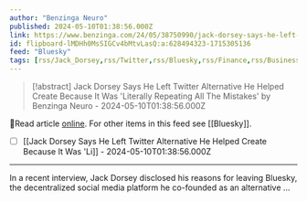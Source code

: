 ```yaml
---
author: "Benzinga Neuro"
published: 2024-05-10T01:38:56.000Z
link: https://www.benzinga.com/24/05/38750990/jack-dorsey-says-he-left-twitter-alternative-he-helped-create-because-it-was-literally-repeating-all
id: flipboard-lMDHh0MsSIGCv4bMtvLasQ:a:628494323-1715305136
feed: "Bluesky"
tags: [rss/Jack_Dorsey,rss/Twitter,rss/Bluesky,rss/Finance,rss/Business]
---
```

> [!abstract] Jack Dorsey Says He Left Twitter Alternative He Helped Create Because It Was 'Literally Repeating All The Mistakes' by Benzinga Neuro - 2024-05-10T01:38:56.000Z

🔗Read article [online](https://www.benzinga.com/24/05/38750990/jack-dorsey-says-he-left-twitter-alternative-he-helped-create-because-it-was-literally-repeating-all). For other items in this feed see [[Bluesky]].

- [ ] [[Jack Dorsey Says He Left Twitter Alternative He Helped Create Because It Was 'Li]] - 2024-05-10T01:38:56.000Z
- - -
In a recent interview, Jack Dorsey disclosed his reasons for leaving Bluesky, the decentralized social media platform he co-founded as an alternative …
